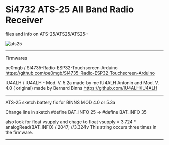 # Si4732 ATS-25 All Band Radio Receiver
files and info on ATS-25/ATS25/ATS25+


![ats25](https://user-images.githubusercontent.com/44716085/185809159-f8e3d3a2-1067-4bdf-9d19-2dcd61e50f11.png)


---

Firmwares

pe0mgb / SI4735-Radio-ESP32-Touchscreen-Arduino
https://github.com/pe0mgb/SI4735-Radio-ESP32-Touchscreen-Arduino


IU4ALH / IU4ALH - Mod. V. 5.2a made by me IU4ALH Antonin and Mod. V. 4.0 ( original) made by Bernard Binns
https://github.com/IU4ALH/IU4ALH

---

ATS-25 sketch battery fix for BINNS MOD 4.0 or 5.3a

Change line in sketch #define BAT_INFO 25 → #define BAT_INFO 35

also look for float vsupply and chage to float vsupply = 3.724 * analogRead(BAT_INFO) / 2047; //3.324v
This string occurs three times in the firmware.

---
